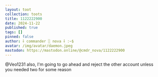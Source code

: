 ```yaml
---
layout: toot
collection: toots
title: 1122222900
date: 2024-11-22
published: true
tags: []
pinned: false
author: ⸸ commander ░ nova ⸸ :~$
avatar: /img/avatar/daemon.jpeg
mastodon: https://mastodon.online/@cmdr_nova/1122222900
---
```


@Veo1231 also, I'm going to go ahead and reject the other account unless you needed two for some reason
